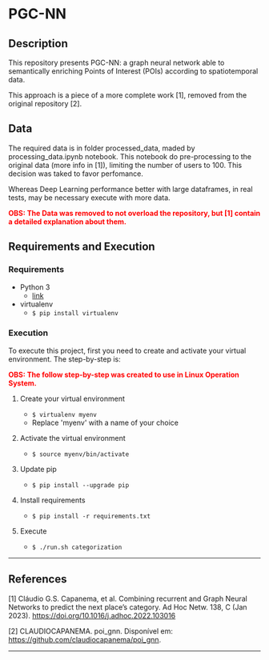 # PGC-NN

## Description

This repository presents PGC-NN: a graph neural network able to semantically enriching Points of Interest (POIs) according to spatiotemporal data.

This approach is a piece of a more complete work [1], removed from the original repository [2].

## Data

The required data is in folder processed_data, maded by processing_data.ipynb notebook. This notebook do pre-processing to the original data (more info in [1]), limiting the number of users to 100. This decision was taked to favor perfomance.

Whereas Deep Learning performance better with large dataframes, in real tests, may be necessary execute with more data.

<span style="color: red;">**OBS: The Data was removed to not overload the repository, but [1] contain a detailed explanation about them.**</span>

## Requirements and Execution

### Requirements

* Python 3
    * [link](https://www.python.org/downloads/)
* virtualenv
    * `$ pip install virtualenv`

### Execution

To execute this project, first you need to create and activate your virtual environment. The step-by-step is:

<span style="color: red;">**OBS: The follow step-by-step was created to use in Linux Operation System.**</span>

1. Create your virtual environment
    * `$ virtualenv myenv`
    * Replace 'myenv' with a name of your choice

2. Activate the virtual environment
    * `$ source myenv/bin/activate`

3. Update pip
    * `$ pip install --upgrade pip`

4. Install requirements
    * `$ pip install -r requirements.txt`

5. Execute
    * `$ ./run.sh categorization`

***

## References

[1] Cláudio G.S. Capanema, et al. Combining recurrent and Graph Neural Networks to predict the next place’s category. Ad Hoc Netw. 138, C (Jan 2023). https://doi.org/10.1016/j.adhoc.2022.103016

[2] CLAUDIOCAPANEMA. poi_gnn. Disponível em: <https://github.com/claudiocapanema/poi_gnn>.

***